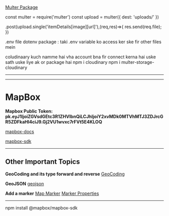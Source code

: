 

<!-- ye use hota hai taki backend parse ker ske media files ko jse vo form ka data parse ker skta hai urlencoded -->
[Multer Package](https://www.npmjs.com/package/multer) <br>


const multer  = require('multer')
const upload = multer({ dest: 'uploads/' })

.post(upload.single('itemDetails[image][url]'),(req,res)=>{
    res.send(req.file);
})


.env file 
dotenv package : taki .env variable ko access ker ske fir other files mein 

coludinaary kuch namme hai vha account bna 
fir connect kerna hai uske sath uske liye ak or package hai 
npm i cloudinary
npm i multer-storage-cloudinary



<!--  for delete image from cloudinary
cloudinary.v2.api
  .delete_resources(['wanderlust_DEV/ka9nud7sceynnikfjoxl'], 
    { type: 'upload', resource_type: 'image' })
  .then(console.log); 
  -->

----
----

# MapBox

  **Mapbox Public Token: pk.eyJ1IjoiZGVsdGEtc3R1ZHVlbnQiLCJhIjoiY2xvMDk0MTVhMTJ3ZDJrcGR5ZDFkaHl4ciJ9.Gj2VU1wvxc7rFVt5E4KLOQ**

  [mapbox-docs](https://docs.mapbox.com/mapbox-gl-js/example/simple-map/) <br>

  [mapbox-sdk](https://github.com/mapbox/mapbox-sdk-js) <br>

----

## Other Important Topics

**GeoCoding and its type forward and reverse**
[GeoCoding](https://docs.mapbox.com/help/getting-started/geocoding/) <br>

**GeoJSON**
[geojson](https://mongoosejs.com/docs/geojson.html) <br>

**Add a marker**
[Map Marker](https://docs.mapbox.com/mapbox-gl-js/example/add-a-marker/)
[Marker Properties](https://docs.mapbox.com/mapbox-gl-js/api/markers/)

----

npm install @mapbox/mapbox-sdk